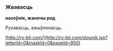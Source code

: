 ### Жвавасць
**назоўнік, жаночы род**

Рухавасць, ажыўленасць.

<a rel="author">[http://rv-blr.com/](http://rv-blr.com/slounik.jsp?letterId=0&maskId=0&pageId=950)</a>
